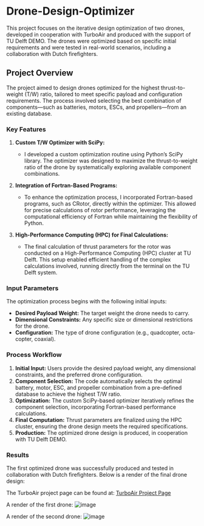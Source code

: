 # Drone-Design-Optimizer
This project focuses on the iterative design optimization of two drones, developed in cooperation with TurboAir and produced with the support of TU Delft DEMO. The drones were optimized based on specific initial requirements and were tested in real-world scenarios, including a collaboration with Dutch firefighters.

## Project Overview

The project aimed to design drones optimized for the highest thrust-to-weight (T/W) ratio, tailored to meet specific payload and configuration requirements. The process involved selecting the best combination of components—such as batteries, motors, ESCs, and propellers—from an existing database.

### Key Features

1. **Custom T/W Optimizer with SciPy:**
   - I developed a custom optimization routine using Python’s SciPy library. The optimizer was designed to maximize the thrust-to-weight ratio of the drone by systematically exploring available component combinations.

2. **Integration of Fortran-Based Programs:**
   - To enhance the optimization process, I incorporated Fortran-based programs, such as CRotor, directly within the optimizer. This allowed for precise calculations of rotor performance, leveraging the computational efficiency of Fortran while maintaining the flexibility of Python.

3. **High-Performance Computing (HPC) for Final Calculations:**
   - The final calculation of thrust parameters for the rotor was conducted on a High-Performance Computing (HPC) cluster at TU Delft. This setup enabled efficient handling of the complex calculations involved, running directly from the terminal on the TU Delft system.

### Input Parameters

The optimization process begins with the following initial inputs:

- **Desired Payload Weight:** The target weight the drone needs to carry.
- **Dimensional Constraints:** Any specific size or dimensional restrictions for the drone.
- **Configuration:** The type of drone configuration (e.g., quadcopter, octa-copter, coaxial).

### Process Workflow

1. **Initial Input:** Users provide the desired payload weight, any dimensional constraints, and the preferred drone configuration.
2. **Component Selection:** The code automatically selects the optimal battery, motor, ESC, and propeller combination from a pre-defined database to achieve the highest T/W ratio.
3. **Optimization:** The custom SciPy-based optimizer iteratively refines the component selection, incorporating Fortran-based performance calculations.
4. **Final Computation:** Thrust parameters are finalized using the HPC cluster, ensuring the drone design meets the required specifications.
5. **Production:** The optimized drone design is produced, in cooperation with TU Delft DEMO.

### Results

The first optimized drone was successfully produced and tested in collaboration with Dutch firefighters. Below is a render of the final drone design:

The TurboAir project page can be found at: [TurboAir Project Page](https://www.tudelft.nl/lr/tu-delft-advanced-air-mobility-ta2m/projects/drones-turbo-air)

A render of the first drone:
![image](https://github.com/user-attachments/assets/e5471e1e-8821-48c3-a4dd-11afd7699342)

A render of the second drone:
![image](https://github.com/user-attachments/assets/f3f3b70f-b6b8-44b2-95ce-1a394cccb3d0)

